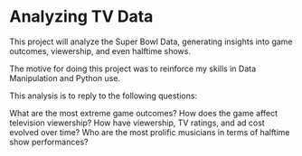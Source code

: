 # Analyzing TV Data

This project will analyze the Super Bowl Data, generating insights into game outcomes, viewership, and even halftime shows.

The motive for doing this project was to reinforce my skills in Data Manipulation and Python use.

This analysis is to reply to the following questions:

  What are the most extreme game outcomes?
  How does the game affect television viewership?
  How have viewership, TV ratings, and ad cost evolved over time?
  Who are the most prolific musicians in terms of halftime show performances?
